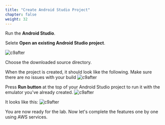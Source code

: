 ```yaml
---
title: "Create Android Studio Project"
chapter: false
weight: 32
---
```


Run the **Android Studio**.

Selete **Open an existing Android Studio project**.

![c9after](/images/openproject.png)

Choose the downloaded source directory.

When the project is created, it should look like the following. Make sure there are no issues with your build
![c9after](/images/openprojectandbuild.png)

Press **Run button** at the top of your Android Studio project to run it with the emulator you've already created.
![c9after](/images/run.png)

It looks like this: 
![c9after](/images/amplify-auth-splash.png)

You are now ready for the lab. Now let's complete the features one by one using AWS services.

